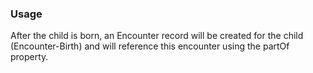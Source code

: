 ### Usage
After the child is born, an Encounter record will be created for the child (Encounter-Birth) and will reference this encounter using the partOf property.
